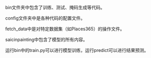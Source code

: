 bin文件夹中包含了训练、测试、掩码生成等代码。

config文件夹中是各种代码的配置文件。

fetch_data中是对特定数据集（如Places365）的操作文件。

saicinpainting中包含了模型的所有内容。

运行bin中的train.py可以进行模型训练，运行predict可以进行结果预测。